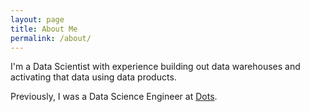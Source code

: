 ```yaml
---
layout: page
title: About Me
permalink: /about/
---
```


I'm a Data Scientist with experience building out data warehouses and activating that data using data products.

Previously, I was a Data Science Engineer at [Dots](https://www.dots.com).
